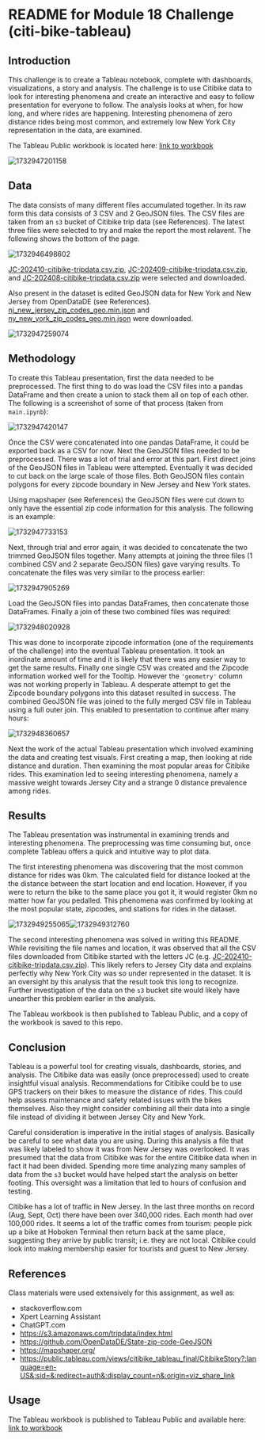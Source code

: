 # README for Module 18 Challenge (citi-bike-tableau)

## Introduction

This challenge is to create a Tableau notebook, complete with dashboards, visualizations, a story and analysis. The challenge is to use Citibike data to look for interesting phenomena and create an interactive and easy to follow presentation for everyone to follow. The analysis looks at when, for how long, and where rides are happening. Interesting phenomena of zero distance rides being most common, and extremely low New York City representation in the data, are examined.

The Tableau Public workbook is located here: [link to workbook](https://public.tableau.com/views/citibike_tableau_final/CitibikeStory?:language=en-US&:sid=&:redirect=auth&:display_count=n&:origin=viz_share_link)

![1732947201158](image/README/1732947201158.png)

## Data

The data consists of many different files accumulated together. In its raw form this data consists of 3 CSV and 2 GeoJSON files. The CSV files are taken from an `s3` bucket of Citibike trip data (see References). The latest three files were selected to try and make the report the most relavent. The following shows the bottom of the page.

![1732946498602](image/README/1732946498602.png)

[JC-202410-citibike-tripdata.csv.zip](https://s3.amazonaws.com/tripdata/JC-202410-citibike-tripdata.csv.zip), [JC-202409-citibike-tripdata.csv.zip](https://s3.amazonaws.com/tripdata/JC-202409-citibike-tripdata.csv.zip), and [JC-202408-citibike-tripdata.csv.zip](https://s3.amazonaws.com/tripdata/JC-202408-citibike-tripdata.csv.zip) were selected and downloaded.

Also present in the dataset is edited GeoJSON data for New York and New Jersey from OpenDataDE (see References). [nj_new_jersey_zip_codes_geo.min.json](https://github.com/OpenDataDE/State-zip-code-GeoJSON/blob/master/nj_new_jersey_zip_codes_geo.min.json "nj_new_jersey_zip_codes_geo.min.json") and [ny_new_york_zip_codes_geo.min.json](https://github.com/OpenDataDE/State-zip-code-GeoJSON/blob/master/ny_new_york_zip_codes_geo.min.json "ny_new_york_zip_codes_geo.min.json") were downloaded.

![1732947259074](image/README/1732947259074.png)

## Methodology

To create this Tableau presentation, first the data needed to be preprocessed. The first thing to do was load the CSV files into a pandas DataFrame and then create a union to stack them all on top of each other.  The following is a screenshot of some of that process (taken from `main.ipynb`):

![1732947420147](image/README/1732947420147.png)

Once the CSV were concatenated into one pandas DataFrame, it could be exported back as a CSV for now. Next the GeoJSON files needed to be preprocessed. There was a lot of trial and error at this part. First direct joins of the GeoJSON files in Tableau were attempted. Eventually it was decided to cut back on the large scale of those files. Both GeoJSON files contain polygons for every zipcode boundary in New Jersey and New York states.

Using mapshaper (see References) the GeoJSON files were cut down to only have the essential zip code information for this analysis. The following is an example:

![1732947733153](image/README/1732947733153.png)

Next, through trial and error again, it was decided to concatenate the two trimmed GeoJSON files together. Many attempts at joining the three files (1 combined CSV and 2 separate GeoJSON files) gave varying results. To concatenate the files was very similar to the process earlier:

![1732947905269](image/README/1732947905269.png)

Load the GeoJSON files into pandas DataFrames, then concatenate those DataFrames. Finally a join of these two combined files was required:

![1732948020928](image/README/1732948020928.png)

This was done to incorporate zipcode information (one of the requirements of the challenge) into the eventual Tableau presentation. It took an inordinate amount of time and it is likely that there was any easier way to get the same results. Finally one single CSV was created and the Zipcode information worked well for the Tooltip. However the `'geometry'` column was not working properly in Tableau. A desperate attempt to get the Zipcode boundary polygons into this dataset resulted in success. The combined GeoJSON file was joined to the fully merged CSV file in Tableau using a full outer join. This enabled to presentation to continue after many hours:

![1732948360657](image/README/1732948360657.png)

Next the work of the actual Tableau presentation which involved examining the data and creating test visuals. First creating a map, then looking at ride distance and duration. Then examining the most popular areas for Citibike rides. This examination led to seeing interesting phenomena, namely a massive weight towards Jersey City and a strange 0 distance prevalence among rides.

## Results

The Tableau presentation was instrumental in examining trends and interesting phenomena. The preprocessing was time consuming but, once complete Tableau offers a quick and intuitive way to plot data.

The first interesting phenomena was discovering that the most common distance for rides was 0km. The calculated field for distance looked at the the distance between the start location and end location. However, if you were to return the bike to the same place you got it, it would register 0km no matter how far you pedalled. This phenomena was confirmed by looking at the most popular state, zipcodes, and stations for rides in the dataset.

![1732949255065](image/README/1732949255065.png)![1732949312760](image/README/1732949312760.png)

The second interesting phenomena was solved in writing this README. While revisiting the file names and location, it was observed that all the CSV files downloaded from Citibike started with the letters JC (e.g. [JC-202410-citibike-tripdata.csv.zip](https://s3.amazonaws.com/tripdata/JC-202410-citibike-tripdata.csv.zip)). This likely refers to Jersey City data and explains perfectly why New York City was so under represented in the dataset. It is an oversight by this analysis that the result took this long to recognize.  Further investigation of the data on the `s3` bucket site would likely have unearther this problem earlier in the analysis.

The Tableau workbook is then published to Tableau Public, and a copy of the workbook is saved to this repo.

## Conclusion

Tableau is a powerful tool for creating visuals, dashboards, stories, and analysis. The Citibike data was easily (once preprocessed) used to create insightful visual analysis. Recommendations for Citibike could be to use GPS trackers on their bikes to measure the distance of rides. This could help assess maintenance and safety related issues with the bikes themselves. Also they might consider combining all their data into a single file instead of dividing it between Jersey City and New York.

Careful consideration is imperative in the initial stages of analysis. Basically be careful to see what data you are using. During this analysis a file that was likely labeled to show it was from New Jersey was overlooked. It was presumed that the data from Citibike was for the entire Citibike data when in fact it had been divided. Spending more time analyzing many samples of data from the `s3` bucket would have helped start the analysis on better footing. This oversight was a limitation that led to hours of confusion and testing.

Citibike has a lot of traffic in New Jersey. In the last three months on record (Aug, Sept, Oct) there have been over 340,000 rides. Each month had over 100,000 rides. It seems a lot of the traffic comes from tourism: people pick up a bike at Hoboken Terminal then return back at the same place, suggesting they arrive by public transit; i.e. they are not local. Citibike could look into making membership easier for tourists and guest to New Jersey.

## References

Class materials were used extensively for this assignment, as well as:

* stackoverflow.com
* Xpert Learning Assistant
* ChatGPT.com
* https://s3.amazonaws.com/tripdata/index.html
* https://github.com/OpenDataDE/State-zip-code-GeoJSON
* https://mapshaper.org/
* https://public.tableau.com/views/citibike_tableau_final/CitibikeStory?:language=en-US&:sid=&:redirect=auth&:display_count=n&:origin=viz_share_link

## Usage

The Tableau workbook is published to Tableau Public and available here: [link to workbook](https://public.tableau.com/views/citibike_tableau_final/CitibikeStory?:language=en-US&:sid=&:redirect=auth&:display_count=n&:origin=viz_share_link)

